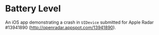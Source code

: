 Battery Level
========================

An iOS app demonstrating a crash in `UIDevice` submitted for Apple Radar #13941890 (http://openradar.appspot.com/13941890).
